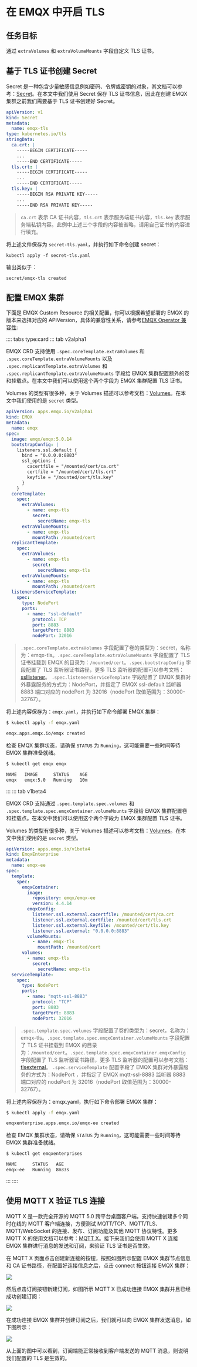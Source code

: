 # 在 EMQX 中开启 TLS

## 任务目标

通过 `extraVolumes` 和 `extraVolumeMounts` 字段自定义 TLS 证书。

## 基于 TLS 证书创建 Secret

Secret 是一种包含少量敏感信息例如密码、令牌或密钥的对象，其文档可以参考：[Secret](https://kubernetes.io/zh-cn/docs/concepts/configuration/secret/#working-with-secrets)。在本文中我们使用 Secret 保存 TLS 证书信息，因此在创建 EMQX 集群之前我们需要基于 TLS 证书创建好 Secret。

```yaml
apiVersion: v1
kind: Secret
metadata:
  name: emqx-tls
type: kubernetes.io/tls
stringData:
  ca.crt: |
    -----BEGIN CERTIFICATE-----
    ...
    -----END CERTIFICATE-----
  tls.crt: |
    -----BEGIN CERTIFICATE-----
    ...
    -----END CERTIFICATE-----
  tls.key: |
    -----BEGIN RSA PRIVATE KEY-----
    ...
    -----END RSA PRIVATE KEY-----
```

> `ca.crt` 表示 CA 证书内容，`tls.crt` 表示服务端证书内容，`tls.key` 表示服务端私钥内容。此例中上述三个字段的内容被省略，请用自己证书的内容进行填充。

将上述文件保存为 `secret-tls.yaml`，并执行如下命令创建 secret：

```
kubectl apply -f secret-tls.yaml
```

输出类似于：

```
secret/emqx-tls created
```

## 配置 EMQX 集群

下面是 EMQX Custom Resource 的相关配置，你可以根据希望部署的 EMQX 的版本来选择对应的 APIVersion，具体的兼容性关系，请参考[EMQX Operator 兼容性](../README.md):

:::: tabs type:card
::: tab v2alpha1

EMQX CRD 支持使用 `.spec.coreTemplate.extraVolumes` 和 `.spec.coreTemplate.extraVolumeMounts` 以及 `.spec.replicantTemplate.extraVolumes` 和 `.spec.replicantTemplate.extraVolumeMounts` 字段给 EMQX 集群配置额外的卷和挂载点。在本文中我们可以使用这个两个字段为 EMQX 集群配置 TLS 证书。

Volumes 的类型有很多种，关于 Volumes 描述可以参考文档：[Volumes](https://kubernetes.io/zh-cn/docs/concepts/storage/volumes/#secret)。在本文中我们使用的是 `secret` 类型。

```yaml
apiVersion: apps.emqx.io/v2alpha1
kind: EMQX
metadata:
  name: emqx
spec:
  image: emqx/emqx:5.0.14
  bootstrapConfig: |
    listeners.ssl.default {
      bind = "0.0.0.0:8883"
      ssl_options {
        cacertfile = "/mounted/cert/ca.crt"
        certfile = "/mounted/cert/tls.crt"
        keyfile = "/mounted/cert/tls.key"
      }
    }
  coreTemplate:
    spec:
      extraVolumes:
        - name: emqx-tls
          secret:
            secretName: emqx-tls
      extraVolumeMounts:
        - name: emqx-tls
          mountPath: /mounted/cert
  replicantTemplate:
    spec:
      extraVolumes:
        - name: emqx-tls
          secret:
            secretName: emqx-tls
      extraVolumeMounts:
        - name: emqx-tls
          mountPath: /mounted/cert
  listenersServiceTemplate:
    spec:
      type: NodePort
      ports:
        - name: "ssl-default"
          protocol: TCP
          port: 8883
          targetPort: 8883
          nodePort: 32016
```

> `.spec.coreTemplate.extraVolumes` 字段配置了卷的类型为：secret，名称为：emqx-tls。`.spec.coreTemplate.extraVolumeMounts` 字段配置了 TLS 证书挂载到 EMQX 的目录为：`/mounted/cert`。`.spec.bootstrapConfig` 字段配置了 TLS 监听器证书路径，更多 TLS 监听器的配置可以参考文档：[ssllistener](https://www.emqx.io/docs/zh/v5.0/admin/cfg.html#broker-mqtt-ssl-listener)。 `.spec.listenersServiceTemplate` 字段配置了 EMQX 集群对外暴露服务的方式为：NodePort，并指定了 EMQX ssl-default 监听器 8883 端口对应的 nodePort 为 32016（nodePort 取值范围为：30000-32767）。

将上述内容保存为：`emqx.yaml`，并执行如下命令部署 EMQX 集群：

```bash
$ kubectl apply -f emqx.yaml

emqx.apps.emqx.io/emqx created
```

检查 EMQX 集群状态，请确保 `STATUS` 为 `Running`，这可能需要一些时间等待 EMQX 集群准备就绪。

```bash
$ kubectl get emqx emqx

NAME   IMAGE      STATUS    AGE
emqx   emqx:5.0   Running   10m
```

:::
::: tab v1beta4

EMQX CRD 支持通过 `.spec.template.spec.volumes` 和 `.spec.template.spec.emqxContainer.volumeMounts` 字段给 EMQX 集群配置卷和挂载点。在本文中我们可以使用这个两个字段为 EMQX 集群配置 TLS 证书。

Volumes 的类型有很多种，关于 Volumes 描述可以参考文档：[Volumes](https://kubernetes.io/zh-cn/docs/concepts/storage/volumes/)。在本文中我们使用的是 `secret` 类型。

```yaml
apiVersion: apps.emqx.io/v1beta4
kind: EmqxEnterprise
metadata:
  name: emqx-ee
spec:
  template:
    spec:
      emqxContainer:
        image:
          repository: emqx/emqx-ee
          version: 4.4.14
        emqxConfig:
          listener.ssl.external.cacertfile: /mounted/cert/ca.crt
          listener.ssl.external.certfile: /mounted/cert/tls.crt
          listener.ssl.external.keyfile: /mounted/cert/tls.key
          listener.ssl.external: "0.0.0.0:8883"
        volumeMounts:
          - name: emqx-tls
            mountPath: /mounted/cert
      volumes:
        - name: emqx-tls
          secret:
            secretName: emqx-tls
  serviceTemplate:
    spec:
      type: NodePort
      ports:
        - name: "mqtt-ssl-8883"
          protocol: "TCP"
          port: 8883
          targetPort: 8883
          nodePort: 32016
```

> `.spec.template.spec.volumes` 字段配置了卷的类型为：secret，名称为：emqx-tls。`.spec.template.spec.emqxContainer.volumeMounts` 字段配置了 TLS 证书挂载到 EMQX 的目录为：`/mounted/cert`。`.spec.template.spec.emqxContainer.emqxConfig` 字段配置了 TLS 监听器证书路径，更多 TLS 监听器的配置可以参考文档：[tlsexternal](https://docs.emqx.com/zh/enterprise/v4.4/configuration/configuration.html#tlsexternal)。 `.spec.serviceTemplate` 配置字段了 EMQX 集群对外暴露服务的方式为：NodePort ，并指定了 EMQX mqtt-ssl-8883 监听器 8883 端口对应的 nodePort 为 32016（nodePort 取值范围为：30000-32767）。

将上述内容保存为：emqx.yaml，执行如下命令部署 EMQX 集群：

```bash
$ kubectl apply -f emqx.yaml

emqxenterprise.apps.emqx.io/emqx-ee created
```

检查 EMQX 集群状态，请确保 `STATUS` 为 `Running`，这可能需要一些时间等待 EMQX 集群准备就绪。

```bash
$ kubectl get emqxenterprises

NAME      STATUS   AGE
emqx-ee   Running  8m33s
```

:::
::::

## 使用 MQTT X 验证 TLS 连接

MQTT X 是一款完全开源的 MQTT 5.0 跨平台桌面客户端。支持快速创建多个同时在线的 MQTT 客户端连接，方便测试 MQTT/TCP、MQTT/TLS、MQTT/WebSocket 的连接、发布、订阅功能及其他 MQTT 协议特性。更多 MQTT X 的使用文档可以参考：[MQTT X](https://mqttx.app/zh/docs)。接下来我们会使用 MQTT X 连接 EMQX 集群进行消息的发送和订阅，来验证 TLS 证书是否生效。

在 MQTT X 页面点击创建新连接的按钮，按照如图所示配置 EMQX 集群节点信息和 CA 证书路径，在配置好连接信息之后，点击 connect 按钮连接 EMQX 集群：

![](./assets/configure-tls/tls-connect.png)

然后点击订阅按钮新建订阅，如图所示 MQTT X 已成功连接 EMQX 集群并且已经成功创建订阅：

![](./assets/configure-tls/sub.png)

在成功连接 EMQX 集群并创建订阅之后，我们就可以向 EMQX 集群发送消息，如下图所示：

![](./assets/configure-tls/tls-test.png)

从上面的图中可以看到，订阅端能正常接收到客户端发送的 MQTT 消息，则说明我们配置的 TLS 是生效的。
